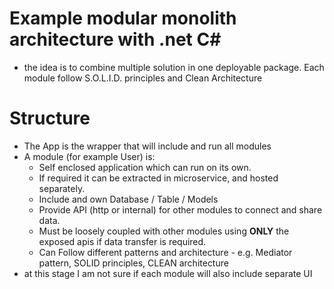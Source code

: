 # Example modular monolith architecture with .net C#

- the idea is to combine multiple solution in one deployable package. Each module follow S.O.L.I.D. principles and Clean Architecture

# Structure

- The App is the wrapper that will include and run all modules
- A module (for example User) is:
  - Self enclosed application which can run on its own.
  - If required it can be extracted in microservice, and hosted separately.
  - Include and own Database / Table / Models
  - Provide API (http or internal) for other modules to connect and share data.
  - Must be loosely coupled with other modules using **ONLY** the exposed apis if data transfer is required.
  - Can Follow different patterns and architecture - e.g. Mediator pattern, SOLID principles, CLEAN architecture
- at this stage I am not sure if each module will also include separate UI
